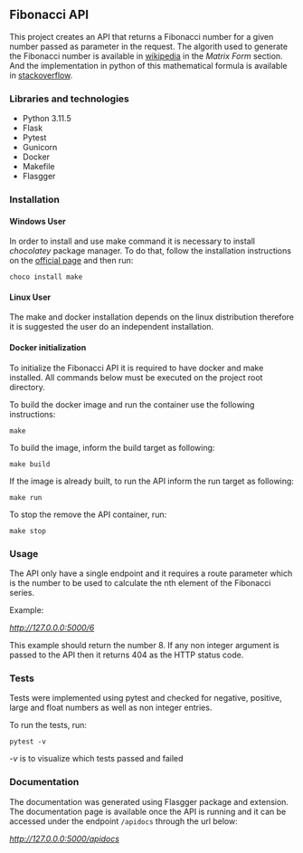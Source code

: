 ## Fibonacci API

This project creates an API that returns a Fibonacci number for a given number passed as parameter in the request. The algorith used to generate the Fibonacci number is available in [wikipedia](https://en.wikipedia.org/wiki/Fibonacci_sequence#Matrix_form) in the *Matrix Form* section. And the implementation in python of this mathematical formula is available in [stackoverflow](https://stackoverflow.com/questions/18172257/efficient-calculation-of-fibonacci-series).



### Libraries and technologies

* Python 3.11.5
* Flask
* Pytest
* Gunicorn
* Docker
* Makefile
* Flasgger

### Installation

#### Windows User

In order to install and use make command it is necessary to install *chocolatey* package manager. To do that, follow the installation instructions on the  [official page](https://chocolatey.org/install#individual) and then run:

```
choco install make 
```
#### Linux User

The make and docker installation depends on the linux distribution therefore it is suggested the user do an independent installation.

#### Docker initialization


To initialize the Fibonacci API it is required to have docker and make installed. All commands below must be executed on the project root directory.

To build the docker image and run the container use the following instructions:

```
make 
```

To build the image, inform the build target as following:

```
make build
```

If the image is already built, to run the API inform the run target as following:

```
make run
```

To stop the remove the API container, run:

```
make stop
```

### Usage

The API only have a single endpoint and it requires a route parameter which is the number to be used to calculate the nth element of the Fibonacci series.

Example:

*http://127.0.0.0:5000/6*

This example should return the number 8. If any non integer argument is passed to the API then it returns 404 as the HTTP status code.

### Tests

Tests were implemented using pytest and checked for negative, positive, large and float numbers as well as non integer entries.

To run the tests, run:

```
pytest -v
```

*-v* is to visualize which tests passed and failed

### Documentation

The documentation was generated using Flasgger package and extension. The documentation page is available once the API is running and it can be accessed under the endpoint `/apidocs` through the url below:

*http://127.0.0.0:5000/apidocs*